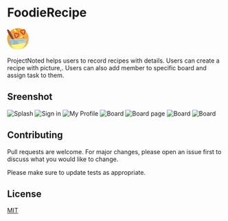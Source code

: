 # FoodieRecipe
<img src="app/src/main/res/drawable/cooking.png" 
  alt="Main Page" width ="50" height = "50" />


ProjectNoted helps users to record recipes with details. Users can create a recipe with picture,. Users can also add member to specific board and assign task to them.

## Sreenshot
<img src="app/src/main/res/drawable/scene1.png" 
  alt="Splash" width="200"/>
<img src="app/src/main/res/drawable/scene2.png"
  alt="Sign in" width="200"/>
<img src="app/src/main/res/drawable/scene3.png"
  alt="My Profile" width="200"/>
<img src="app/src/main/res/drawable/scene4.png"
  alt="Board" width="200"/>
<img src="app/src/main/res/drawable/scene5.png"
  alt="Board page" width="200"/>
<img src="app/src/main/res/drawable/scene6.png"
  alt="Board" width="200"/>
<img src="app/src/main/res/drawable/scene7.png"
  alt="Board" width="200"/>



## Contributing
Pull requests are welcome. For major changes, please open an issue first to discuss what you would like to change.

Please make sure to update tests as appropriate.

## License
[MIT](https://choosealicense.com/licenses/mit/)
